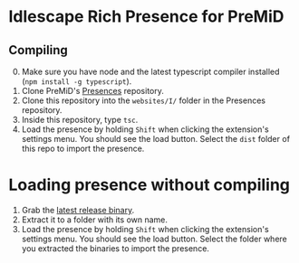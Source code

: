 # Idlescape Rich Presence for PreMiD

## Compiling

0. Make sure you have node and the latest typescript compiler installed (`npm install -g typescript`).
1. Clone PreMiD's [Presences](https://github.com/PreMiD/Presences) repository.
2. Clone this repository into the `websites/I/` folder in the Presences repository.
3. Inside this repository, type `tsc`.
4. Load the presence by holding `Shift` when clicking the extension's settings menu. You should see the load button. Select the `dist` folder of this repo to import the presence.

# Loading presence without compiling

1. Grab the [latest release binary](https://github.com/FruityEnLoops/IdlescapePresence/releases/latest).
2. Extract it to a folder with its own name.
3. Load the presence by holding `Shift` when clicking the extension's settings menu. You should see the load button. Select the folder where you extracted the binaries to import the presence.
